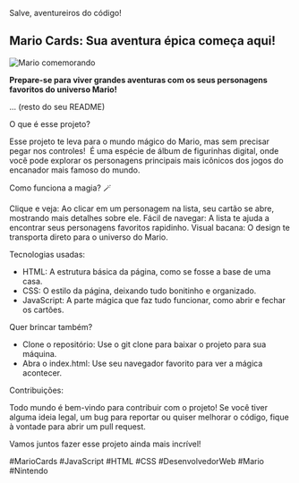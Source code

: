 Salve, aventureiros do código!

##  Mario Cards: Sua aventura épica começa aqui! 

![Mario comemorando](https://imgur.com/a/tUTcwKw)

**Prepare-se para viver grandes aventuras com os seus personagens favoritos do universo Mario!**

... (resto do seu README)

O que é esse projeto?

Esse projeto te leva para o mundo mágico do Mario, mas sem precisar pegar nos controles!  É uma espécie de álbum de figurinhas digital, onde você pode explorar os personagens principais mais icônicos dos jogos do encanador mais famoso do mundo.

Como funciona a magia? 🪄

Clique e veja: Ao clicar em um personagem na lista, seu cartão se abre, mostrando mais detalhes sobre ele.
Fácil de navegar: A lista te ajuda a encontrar seus personagens favoritos rapidinho.
Visual bacana: O design te transporta direto para o universo do Mario.

Tecnologias usadas:

* HTML: A estrutura básica da página, como se fosse a base de uma casa.
* CSS: O estilo da página, deixando tudo bonitinho e organizado.
* JavaScript: A parte mágica que faz tudo funcionar, como abrir e fechar os cartões.

Quer brincar também?

* Clone o repositório: Use o git clone para baixar o projeto para sua máquina.
* Abra o index.html: Use seu navegador favorito para ver a mágica acontecer.

Contribuições:

Todo mundo é bem-vindo para contribuir com o projeto! Se você tiver alguma ideia legal, um bug para reportar ou quiser melhorar o código, fique à vontade para abrir um pull request.

Vamos juntos fazer esse projeto ainda mais incrível!

#MarioCards #JavaScript #HTML #CSS #DesenvolvedorWeb #Mario #Nintendo
